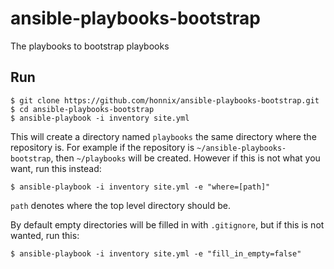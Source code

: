 # ansible-playbooks-bootstrap
The playbooks to bootstrap playbooks

## Run

```
$ git clone https://github.com/honnix/ansible-playbooks-bootstrap.git
$ cd ansible-playbooks-bootstrap
$ ansible-playbook -i inventory site.yml
```

This will create a directory named `playbooks` the same directory where
the repository is. For example if the repository is
`~/ansible-playbooks-bootstrap`, then `~/playbooks` will be created.
However if this is not what you want, run this instead:

```
$ ansible-playbook -i inventory site.yml -e "where=[path]"
```

`path` denotes where the top level directory should be.

By default empty directories will be filled in with `.gitignore`, but
if this is not wanted, run this:

```
$ ansible-playbook -i inventory site.yml -e "fill_in_empty=false"
```
